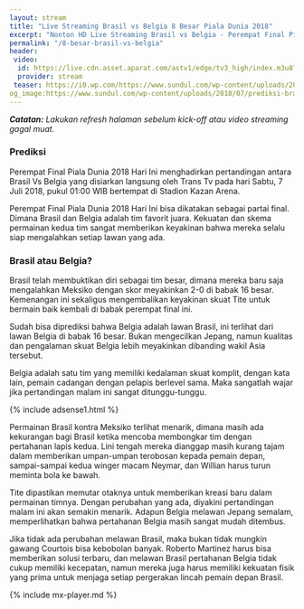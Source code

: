 ```yaml
---
layout: stream
title: "Live Streaming Brasil vs Belgia 8 Besar Piala Dunia 2018"
excerpt: "Nonton HD Live Streaming Brasil vs Belgia - Perempat Final Piala Dunia 2018"
permalink: "/8-besar-brasil-vs-belgia"
header:
 video:
  id: https://live.cdn.asset.aparat.com/astv1/edge/tv3_high/index.m3u8?wmsAuthSign=618ec5a28a2ec620ac62d63c3f7124bd
  provider: stream
 teaser: https://i0.wp.com/https://www.sundul.com/wp-content/uploads/2018/07/prediksi-brasil-vs-belgia.jpg?resize=320,160
og_image:https://www.sundul.com/wp-content/uploads/2018/07/prediksi-brasil-vs-belgia.jpg?resize=640,320
---
```

_**Catatan:** Lakukan refresh halaman sebelum kick-off atau video streaming gagal muat._
### Prediksi

Perempat Final Piala Dunia 2018 Hari Ini menghadirkan pertandingan antara Brasil Vs Belgia yang disiarkan langsung oleh Trans Tv pada hari Sabtu, 7 Juli 2018, pukul 01:00 WIB bertempat di Stadion Kazan Arena.

Perempat Final Piala Dunia 2018 Hari Ini bisa dikatakan sebagai partai final. Dimana Brasil dan Belgia adalah tim favorit juara. Kekuatan dan skema permainan kedua tim sangat memberikan keyakinan bahwa mereka selalu siap mengalahkan setiap lawan yang ada.

### Brasil atau Belgia?

Brasil telah membuktikan diri sebagai tim besar, dimana mereka baru saja mengalahkan Meksiko dengan skor meyakinkan 2-0 di babak 16 besar. Kemenangan ini sekaligus mengembalikan keyakinan skuat Tite untuk bermain baik kembali di babak perempat final ini.

Sudah bisa diprediksi bahwa Belgia adalah lawan Brasil, ini terlihat dari lawan Belgia di babak 16 besar. Bukan mengecilkan Jepang, namun kualitas dan pengalaman skuat Belgia lebih meyakinkan dibanding wakil Asia tersebut.

Belgia adalah satu tim yang memiliki kedalaman skuat komplit, dengan kata lain, pemain cadangan dengan pelapis berlevel sama. Maka sangatlah wajar jika pertandingan malam ini sangat ditunggu-tunggu.

{% include adsense1.html %}

Permainan Brasil kontra Meksiko terlihat menarik, dimana masih ada kekurangan bagi Brasil ketika mencoba membongkar tim dengan pertahanan lapis kedua. Lini tengah mereka dianggap masih kurang tajam dalam memberikan umpan-umpan terobosan kepada pemain depan, sampai-sampai kedua winger macam Neymar, dan Willian harus turun meminta bola ke bawah.

Tite dipastikan memutar otaknya untuk memberikan kreasi baru dalam permainan timnya. Dengan perubahan yang ada, diyakini pertandingan malam ini akan semakin menarik. Adapun Belgia melawan Jepang semalam, memperlihatkan bahwa pertahanan Belgia masih sangat mudah ditembus.

Jika tidak ada perubahan melawan Brasil, maka bukan tidak mungkin gawang Courtois bisa kebobolan banyak. Roberto Martinez harus bisa memberikan solusi terbaru, dan melawan Brasil pertahanan Belgia tidak cukup memiliki kecepatan, namun mereka juga harus memiliki kekuatan fisik yang prima untuk menjaga setiap pergerakan lincah pemain depan Brasil.

{% include mx-player.md %}
